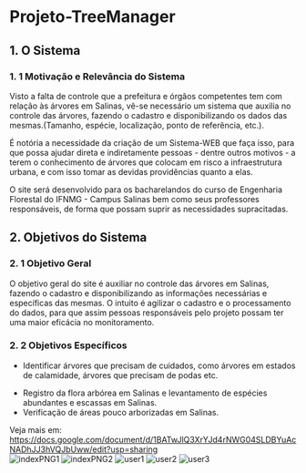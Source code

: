 #  Projeto-TreeManager

##   1. O Sistema  
  ### 1. 1 Motivação e Relevância do Sistema     
   <p> Visto a  falta de controle que a prefeitura e órgãos competentes tem com relação às árvores em Salinas, vê-se necessário um sistema que auxilia no controle das árvores, fazendo o cadastro e disponibilizando os dados das  mesmas.(Tamanho, espécie, localização, ponto de referência, etc.).</p>
   <p> É notória a necessidade da criação de um Sistema-WEB que faça isso, para que possa ajudar direta e indiretamente pessoas -  dentre outros motivos -  a terem o conhecimento de árvores que colocam em risco a infraestrutura urbana, e com isso tomar as devidas providências quanto  a elas.<p>
   <p> O site será desenvolvido para os bacharelandos do curso de Engenharia Florestal do IFNMG - Campus Salinas bem como seus professores responsáveis, de forma que possam suprir as necessidades supracitadas.
</p>

## 2. Objetivos do Sistema 
  ### 2. 1 Objetivo Geral
   <p> O objetivo geral do site é auxiliar no controle das árvores em Salinas, fazendo o cadastro e disponibilizando as informações necessárias e específicas das mesmas. O intuito é agilizar o cadastro e o processamento do dados, para que assim pessoas responsáveis pelo projeto possam ter uma maior eficácia no monitoramento. 
   </p>
            
 ### 2. 2 Objetivos Específicos   
  * Identificar árvores que precisam de cuidados, como árvores em estados de calamidade, árvores que precisam de podas etc.  </p>
  * Registro da flora arbórea em Salinas e levantamento de espécies abundantes e escassas em Salinas.
  * Verificação de áreas pouco arborizadas em Salinas.
      
      
 Veja mais em: https://docs.google.com/document/d/1BATwJlQ3XrYJd4rNWG04SLDBYuAcNADhJJ3hVQJbUww/edit?usp=sharing     
![indexPNG1](https://user-images.githubusercontent.com/42620040/65294599-2ca0dc00-db35-11e9-960c-4263f077ea60.png)
![indexPNG2](https://user-images.githubusercontent.com/42620040/65294667-47735080-db35-11e9-80a3-e570b3c12f3c.png)
![user1](https://user-images.githubusercontent.com/42620040/65294963-40007700-db36-11e9-9a33-3874a98b0050.png)
![user2](https://user-images.githubusercontent.com/42620040/65295013-69b99e00-db36-11e9-9dd2-90f7406b1250.png)
![user3](https://user-images.githubusercontent.com/42620040/65295019-6d4d2500-db36-11e9-8b02-28546d39b4da.png)

